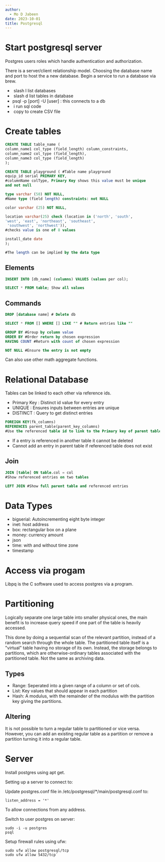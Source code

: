 ```yaml
---
author:
  - Mo D Jabeen
date: 2023-10-01
title: Postgresql
---
```


# Start postgresql server

Postgres users roles which handle authentication and authorization.

There is a server/client relationship model. Choosing the database name and port to host the a new database. Begin a service to run a database via brew.

-    slash l list databases
-    slash d list tables in database
-   psql -p \[port\] -U \[user\] : this connects to a db
-    i run sql code
-    copy to create CSV file
# Create tables

```sql
CREATE TABLE table_name (
column_name1 col_type (field_length) column_constraints,
column_name2 col_type (field_length),
column_name3 col_type (field_length)
);

CREATE TABLE playground ( #Table name playground
equip_id serial PRIMARY KEY, 
#columnName colType, Primary Key shows this value must be unique
and not null

type varchar (50) NOT NULL, 
#Name type (field length) constraints: not NULL

color varchar (25) NOT NULL,

location varchar(25) check (location in ('north', 'south', 
'west', 'east', 'northeast', 'southeast',
 'southwest', 'northwest')),
#checks value is one of 8 values

install_date date
);

#The length can be implied by the data type
```

## Elements

```sql
INSERT INTO [db_name] (columns) VALUES (values per col);

SELECT * FROM table; Show all values  
```

## Commands

```sql
DROP [database name] # Delete db

SELECT * FROM [] WHERE [] LIKE "" # Return entries like ""

GROUP BY #Group by column value
ORDER BY #Order return by chosen expression
HAVING COUNT #Return with count of chosen expression

NOT NULL #Ensure the entry is not empty
```

Can also use other math aggregate functions.

# Relational Database

Tables can be linked to each other via reference ids.

-   Primary Key : Distinct id value for every entry
-   UNIQUE : Ensures inputs between entries are unique
-   DISTINCT : Query to get distinct entries

```sql
FOREIGN KEY(fk_columns) 
REFERENCES parent_table(parent_key_columns)
#Use the referenced table id to link to the Primary key of parent table
```

-   If a entry is referenced in another table it cannot be deleted
-   Cannot add an entry in parent table if referenced table does not exist
## Join

```sql
JOIN [table] ON table.col = col
#Show referenced entries on two tables

LEFT JOIN #Show full parent table and referenced entries
```

# Data Types

-   bigserial: Autoincrementing eight byte integer
-   inet: host address
-   box: rectangular box on a plane
-   money: currency amount
-   json
-   time: with and without time zone
-   timestamp
# Access via progam

Libpq is the C software used to access postgres via a program.

# Partitioning

Logically separate one large table into smaller physical ones, the main benefit is to increase query speed if one part of the table is heavily accessed.

This done by doing a sequential scan of the relevant partition, instead of a random search through the whole table. The partitioned table itself is a "virtual" table having no storage of its own. Instead, the storage belongs to partitions, which are otherwise-ordinary tables associated with the partitioned table. Not the same as archiving data.

## Types

-   Range: Seperated into a given range of a column or set of cols.
-   List: Key values that should appear in each partition
-   Hash: A modulus, with the remainder of the modulus with the partition key giving the partitions.

## Altering

It is not possible to turn a regular table to partitioned or vice versa. However, you can add an existing regular table as a partition or remove a partition turning it into a regular table.

# Server

Install postgres using apt get.

Setting up a server to connect to:

Update postgres.conf file in /etc/postgresql/\*/main/postgresql.conf to:

```
listen_address = '*'
```

To allow connections from any address.

Switch to user postgres on server:

```
sudo -i -u postgres
psql
```

Setup firewall rules using ufw:

```
sudo ufw allow postgresql/tcp
sudo ufw allow 5432/tcp`
```